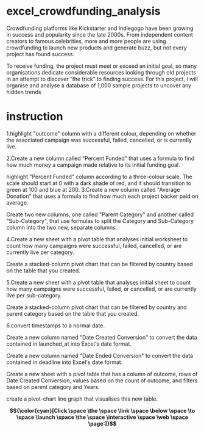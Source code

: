# excel_crowdfunding_analysis
Crowdfunding platforms like Kickstarter and Indiegogo have been growing in success and popularity since the late 2000s. From independent content creators to famous celebrities, more and more people are using crowdfunding to launch new products and generate buzz, but not every project has found success.

To receive funding, the project must meet or exceed an initial goal, so many organisations dedicate considerable resources looking through old projects in an attempt to discover “the trick” to finding success. For this project, I will organise and analyse a database of 1,000 sample projects to uncover any hidden trends
# instruction
1.highlight  "outcome" column with a different colour, depending on whether the associated campaign was successful, failed, cancelled, or is currently live.

2.Create a new column called "Percent Funded" that uses a formula to find how much money a campaign made relative to its initial funding goal.

  highlight "Percent Funded" column according to a three-colour scale. The scale should start at 0 with a dark shade of red, and it should transition to green at 100 and blue at 200.
3.Create a new column called "Average Donation" that uses a formula to find how much each project backer paid on average.

  Create two new columns, one called "Parent Category" and another called "Sub-Category", that use formulas to split the Category and Sub-Category column into the two new, separate columns.
  
4.Create a new sheet with a pivot table that analyses initial worksheet to count how many campaigns were successful, failed, cancelled, or are currently live per category.

  Create a stacked-column pivot chart that can be filtered by country based on the table that you created.
  
5.Create a new sheet with a pivot table that analyses initial sheet to count how many campaigns were successful, failed, or cancelled, or are currently live per sub-category.

  Create a stacked-column pivot chart that can be filtered by country and parent category based on the table that you created.
  
6.convert timestamps to a normal date.

  Create a new column named "Date Created Conversion" to convert the data contained in launched_at into Excel's date format.
  
  Create a new column named "Date Ended Conversion" to convert the data contained in deadline into Excel's date format.
  
  Create a new sheet with a pivot table that has a column of outcome, rows of Date Created Conversion, values based on the count of outcome, and filters based on parent category and Years.
  
  create a pivot-chart line graph that visualises this new table.



  **$${\color{cyan}[Click \space \the \space \link \space \below \space \to \space \launch \space \the \space \interactive \space \web \space \page:]}$$**  
